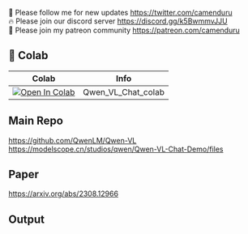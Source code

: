 🐣 Please follow me for new updates https://twitter.com/camenduru <br />
🔥 Please join our discord server https://discord.gg/k5BwmmvJJU <br />
🥳 Please join my patreon community https://patreon.com/camenduru <br />

## 🦒 Colab

| Colab | Info
| --- | --- |
[![Open In Colab](https://colab.research.google.com/assets/colab-badge.svg)](https://colab.research.google.com/github/camenduru/Qwen-VL-Chat-colab/blob/main/Qwen_VL_Chat_colab.ipynb) | Qwen_VL_Chat_colab

## Main Repo
https://github.com/QwenLM/Qwen-VL
https://modelscope.cn/studios/qwen/Qwen-VL-Chat-Demo/files

## Paper
https://arxiv.org/abs/2308.12966

## Output
